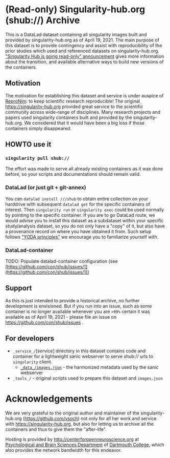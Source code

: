 # (Read-only) Singularity-hub.org (shub://) Archive

This is a DataLad dataset containing all singularity images built and provided by singularity-hub.org as of April 19, 2021.
The main purpose of this dataset is to provide contingency and assist with reproducibility of the prior studies which used and referenced datasets on singularity-hub.org.
["Singularity Hub is going read-only" announcement](https://singularityhub.github.io/singularityhub-docs/2021/going-read-only/) gives more information about the transition, and available alternative ways to build new versions of the containers.

## Motivation

The motivation for establishing this dataset and service is under auspice of [ReproNim](http://repronim.org): to keep scientific research reproducible!
The original https://singularity-hub.org provided great service to the scientific community across wide-range of disciplines.
Many research projects and papers used singularity containers built and provided by the singularity-hub.org.
We considered that it would have been a big loss if those containers simply disappeared.

## HOWTO use it

### `singularity pull shub://`

The effort was made to serve all already existing containers as it was done before, so your scripts and documentations should remain valid.

### DataLad (or just git + git-annex)

You can `datalad install ///shub` to obtain entire collection on your harddrive with subsequent `datalad get` for the specific containers of interest.  Then `singularity run` or `singularity exec` could be used normally by pointing to the specific container.
If you are to go DataLad route, we would advise you to install this dataset as a subdataset within your specific study/analysis dataset, so you do not only have a "copy" of it, but also have a provenance record on where you have obtained it from.
Such setup follows ["YODA principles"](https://github.com/myyoda/myyoda) we encourage you to familiarize yourself with.  

### DataLad-container

TODO: Populate datalad-container configuration (see [https://github.com/con/shub/issues/1](https://github.com/con/shub/issues/1))

## Support

As this is just intended to provide a historical archive, no further development is envisioned.  But if you run into an issue, such as some container is no longer available whenever you are `>99%` certain it was available as of April 19, 2021 - please file an issue on https://github.com/con/shub/issues .

## For developers

- `_service_/`[_service_] directory in this dataset contains code and container for a lightweight sanic webserver to serve shub:// urls to `singularity` client.
  - [`_data_/images.json`](_data_/images.json) - the harmonized metadata used by the sanic webserver
- `_tools_/` - original scripts used to prepare this dataset and `images.json`

# Acknowledgements

We are very grateful to the original author and maintainer of the singularity-hub.org (https://github.com/vsoch) not only for all her work and service with https://singularity-hub.org, but also for letting us to archive all the containers and thus to give them the "after-life".

Hosting is provided by http://centerforopenneuroscience.org at [Psychological and Brain Sciences Department](https://pbs.dartmouth.edu) of [Dartmouth College](https://dartmouth.edu/), which also provides the network bandwidth for this endeavor.
